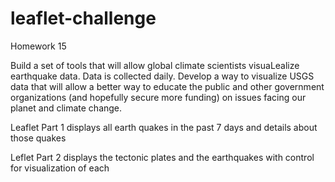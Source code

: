 # leaflet-challenge
Homework 15

Build a set of tools that will allow global climate scientists visuaLealize earthquake data. Data is collected daily. Develop a way to visualize USGS data that will allow a better way to educate the public and other government organizations (and hopefully secure more funding) on issues facing our planet and climate change.

Leaflet Part 1 displays all earth quakes in the past 7 days and details about those quakes

Leflet Part 2 displays the tectonic plates and the earthquakes with control for visualization of each
